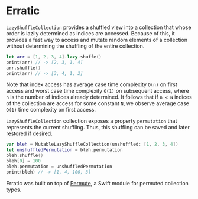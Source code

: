 # Erratic

`LazyShuffleCollection` provides a shuffled view into a collection that whose order is lazily determined as indices are accessed. Because of this, it provides a fast way to access and mutate random elements of a collection without determining the shuffling of the entire collection.
```swift
let arr = [1, 2, 3, 4].lazy.shuffe()
print(arr) // -> [2, 3, 1, 4]
arr.shuffle()
print(arr) // -> [3, 4, 1, 2]
```
Note that index access has average case time complexity `O(n)` on first access and worst case time complexity `O(1)` on subsequent access, where `n` is the number of indices already determined. It follows that if `n < N` indices of the collection are access for some constant `N`, we observe average case `O(1)` time complexity on first access.

`LazyShuffleCollection` collection exposes a property `permutation` that represents the current shuffling. Thus, this shuffling can be saved and later restored if desired.
```swift
var bleh = MutableLazyShuffleCollection(unshuffled: [1, 2, 3, 4])
let unshuffledPermutation = bleh.permutation
bleh.shuffle()
bleh[0] = 100
bleh.permutation = unshuffledPermutation
print(bleh) // -> [1, 4, 100, 3]
```

Erratic was built on top of [Permute](https://github.com/JadenGeller/Permute), a Swift module for permuted collection types.
